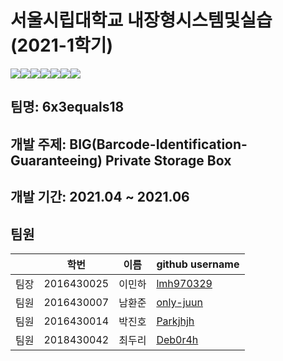 # 서울시립대학교 내장형시스템및실습(2021-1학기)
<div class = "shields" style = "display: flex; "> 
    <img src = "https://img.shields.io/github/issues/only-juun/6x3equals18">
    <img src = "https://img.shields.io/github/forks/only-juun/6x3equals18">
    <img src = "https://img.shields.io/github/stars/only-juun/6x3equals18">
    <img src="https://img.shields.io/static/v1?label=xycar&message=autodrive" />
    <img src="https://img.shields.io/github/languages/top/only-juun/6x3equals18" />
    <img src="https://img.shields.io/github/last-commit/only-juun/6x3equals18"/>
    <img src="https://img.shields.io/github/license/only-juun/6x3equals18" />
</div>

## 팀명: 6x3equals18

## 개발 주제: BIG(Barcode-Identification-Guaranteeing) Private Storage Box

## 개발 기간: 2021.04 ~ 2021.06

## 팀원
||학번 |이름|github username|
|--|--|--|--|
|팀장|2016430025|이민하|<a href = "https://github.com/lmh970329">lmh970329</a>|
|팀원|2016430007|남환준|<a href = "https://github.com/only-juun">only-juun</a>|
|팀원|2016430014|박진호|<a href = "https://github.com/Parkjhjh">Parkjhjh</a>|
|팀원|2018430042|최두리|<a href = "https://github.com/Deb0r4h">Deb0r4h</a>|
